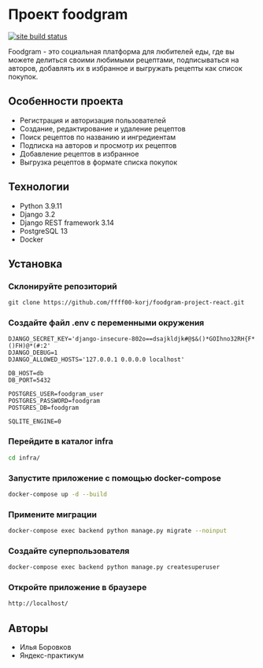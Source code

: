
# Проект foodgram

[![site build status](https://github.com/ffff00-korj/foodgram-project-react/actions/workflows/main.yml/badge.svg)](https://corgxes-gram.ru)

Foodgram - это социальная платформа для любителей еды, где вы можете делиться
своими любимыми рецептами, подписываться на авторов, добавлять их в избранное
и выгружать рецепты как список покупок.

## Особенности проекта

- Регистрация и авторизация пользователей
- Создание, редактирование и удаление рецептов
- Поиск рецептов по названию и ингредиентам
- Подписка на авторов и просмотр их рецептов
- Добавление рецептов в избранное
- Выгрузка рецептов в формате списка покупок

## Технологии

- Python 3.9.11
- Django 3.2
- Django REST framework 3.14
- PostgreSQL 13
- Docker

## Установка

### Склонируйте репозиторий

```txt
git clone https://github.com/ffff00-korj/foodgram-project-react.git
```

### Создайте файл .env с переменными окружения

```env
DJANGO_SECRET_KEY='django-insecure-802o==dsajkldjk#@$&()*GOIhno32RH{F*()FH)@*(#:2'
DJANGO_DEBUG=1
DJANGO_ALLOWED_HOSTS='127.0.0.1 0.0.0.0 localhost'

DB_HOST=db
DB_PORT=5432

POSTGRES_USER=foodgram_user
POSTGRES_PASSWORD=foodgram
POSTGRES_DB=foodgram

SQLITE_ENGINE=0
```

### Перейдите в каталог infra

```bash
cd infra/
```

### Запустите приложение с помощью docker-compose

```bash
docker-compose up -d --build
```

### Примените миграции

```bash
docker-compose exec backend python manage.py migrate --noinput
```

### Создайте суперпользователя

```bash
docker-compose exec backend python manage.py createsuperuser
```

### Откройте приложение в браузере

```bash
http://localhost/
```

## Авторы

- Илья Боровков
- Яндекс-практикум

